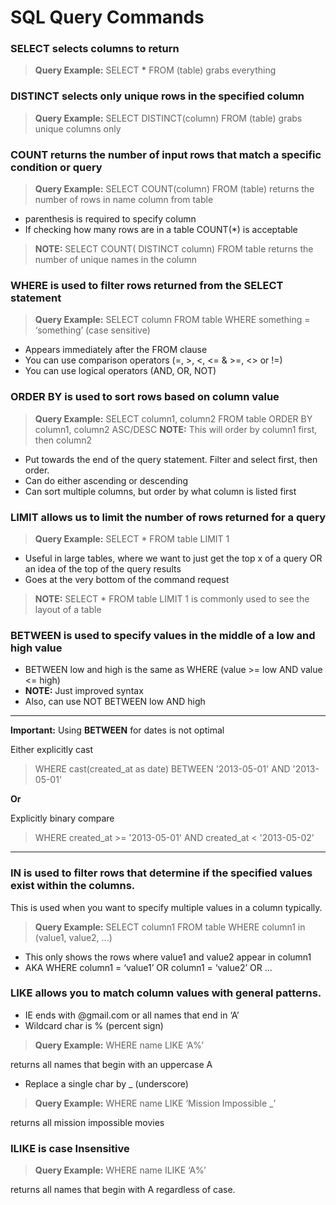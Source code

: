 # **SQL Query Commands**
 
### **SELECT** selects columns to return
>**Query Example:** SELECT **\*** FROM (table) grabs everything
 
### **DISTINCT** selects only unique rows in the specified column
>**Query Example:** SELECT DISTINCT(column) FROM (table) grabs unique columns only
 
### **COUNT** returns the number of input rows that match a specific condition or query
>**Query Example:** SELECT COUNT(column) FROM (table) returns the number of rows in name column from table
- parenthesis is required to specify column
- If checking how many rows are in a table COUNT(\*) is acceptable
> **NOTE:** SELECT COUNT( DISTINCT column) FROM table returns the number of unique names in the column
 
### **WHERE** is used to filter rows returned from the SELECT statement 
>**Query Example:** SELECT column FROM table WHERE something = ‘something’ (case sensitive)
- Appears immediately after the FROM clause
- You can use comparison operators (=, &gt;, &lt;, &lt;= & &gt;=, &lt;&gt; or !=)
- You can use logical operators (AND, OR, NOT)

### **ORDER BY** is used to sort rows based on column value  
> **Query Example:** SELECT column1, column2 FROM table ORDER BY column1, column2 ASC/DESC
> **NOTE:** This will order by column1  first, then column2
- Put towards the end of the query statement. Filter and select first, then order.
- Can do either ascending or descending
- Can sort multiple columns, but order by what column is listed first

### **LIMIT** allows us to limit the number of rows returned for a query
> **Query Example:** SELECT * FROM table LIMIT 1
-	Useful in large tables, where we want to just get the top x of a query OR an idea of the top of the query results
-	Goes at the very bottom of the command request
> **NOTE:** SELECT * FROM table LIMIT 1
> is commonly used to see the layout of a table

### **BETWEEN** is used to specify values in the middle of a low and high value
-	BETWEEN low and high is the same as WHERE (value >= low AND value <= high)
  - **NOTE:** Just improved syntax
-	Also, can use NOT BETWEEN low AND high  

---
**Important:** Using **BETWEEN** for dates is not optimal  

Either explicitly cast    
> WHERE cast(created_at as date) BETWEEN '2013-05-01' AND '2013-05-01'  <br>

**Or**

Explicitly binary compare  
> WHERE created_at >= '2013-05-01' AND created_at < '2013-05-02'
---

### **IN** is used to filter rows that determine if the specified values exist within the columns.  
This is used when you want to specify multiple values in a  column typically.
> **Query Example:** SELECT column1 FROM table WHERE column1 in (value1, value2, ...)
-	This only shows the rows where value1 and value2  appear in column1
-	AKA WHERE column1 = ‘value1’ OR column1 = ‘value2’ OR ...

### **LIKE** allows you to match column values with general patterns.   
- IE ends with @gmail.com or all  names that end in ‘A’
- Wildcard char is % (percent sign)
> **Query Example:** WHERE name LIKE ‘A%’

returns all names that begin with an uppercase A
- Replace a single char by _ (underscore)
> **Query Example:** WHERE name LIKE ‘Mission  Impossible _’

returns all mission impossible movies

### **ILIKE** is case Insensitive
> **Query Example:** WHERE name ILIKE ‘A%’

returns all names that begin with A regardless of case.

